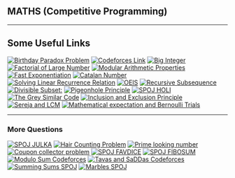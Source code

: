 ## MATHS (Competitive Programming)
--------------------------------------------------------------------------------------------------------------------------------------

## Some Useful Links

[![Birthday Paradox Problem](https://img.shields.io/badge/CP-Birthday%20Paradox%20Problem-brightgreen)](https://www.geeksforgeeks.org/birthday-paradox/)
[![Codeforces Link](https://img.shields.io/badge/CP-Codeforces%20Link-green)](https://codeforces.com/problemset?tags=math,brute%20force)
[![Big Integer](https://img.shields.io/badge/CP-BigInteger-yellowgreen)](https://www.geeksforgeeks.org/biginteger-class-in-java/)
[![Factorial of Large Number](https://img.shields.io/badge/CP-Factorial%20of%20Large%20Number%3A-yellow)](https://practice.geeksforgeeks.org/problems/factorials-of-large-numbers/0)
[![Modular Arithmetic Properties](https://img.shields.io/badge/CP-Modular%20Arithmetic%20Properties-orange)](http://theoryofprogramming.com/2014/12/24/modular-arithmetic-properties/)
[![Fast Exponentiation](https://img.shields.io/badge/CP-Fast%20Exponentiation-red)](https://www.geeksforgeeks.org/modular-exponentiation-power-in-modular-arithmetic/)
[![Catalan Number](https://img.shields.io/badge/CP-Catalan%20Number-lightgrey)](https://www.geeksforgeeks.org/program-nth-catalan-number/)
[![Solving Linear Recurrence Relation](https://img.shields.io/badge/CP-Solving%20Linear%20Recurrence%20Relation-blue)](https://www.hackerearth.com/practice/notes/solving-linear-recurrence-relation/)
[![OEIS](https://img.shields.io/badge/CP-OEIS-lightgrey)](http://oeis.org/)
[![Recursive Subsequence](https://img.shields.io/badge/CP-Recursive%20Subsequence-orange)](https://www.spoj.com/problems/SEQ/)
[![Divisible Subset:](https://img.shields.io/badge/CP-Divisible%20Subset%3A-yellowgreen)](https://www.codechef.com/problems/DIVSUBS/)
[![Pigeonhole Principle](https://img.shields.io/badge/CP-Pigeonhole%20Principle-brightgreen)](https://www.geeksforgeeks.org/discrete-mathematics-the-pigeonhole-principle/)
[![SPOJ HOLI](https://img.shields.io/badge/CP-SPOJ%20HOLI-lightgrey)](https://www.spoj.com/problems/HOLI/)
[![The Grey Similar Code](https://img.shields.io/badge/CP-The%20Grey%20Similar%20Code-green)](https://www.codechef.com/problems/GRAYSC)
[![Inclusion and Exclusion Principle](https://img.shields.io/badge/CP-Inclusion%20and%20Exclusion%20Principle-orange)](https://www.geeksforgeeks.org/inclusion-exclusion-principle-and-programming-applications/)
[![Sereja and LCM](https://img.shields.io/badge/CP-Sereja%20and%20LCM-red)](https://www.codechef.com/problems/SEALCM)
[![Mathematical expectation and Bernoulli Trials](https://img.shields.io/badge/CP-Mathematical%20expectation%20and%20Bernoulli%20Trials-blue)](https://www.codechef.com/wiki/tutorial-expectation)

--------------------------------------------------------------------------------------------------------------------------------------

### More Questions

[![SPOJ JULKA](https://img.shields.io/badge/Ques-SPOJ%20JULKA-brightgreen)](https://www.spoj.com/problems/JULKA/)
[![Hair Counting Problem](https://img.shields.io/badge/Ques-Hair%20Counting%20Problem-yellow)](https://www.mathscareers.org.uk/article/pigeonhole-principle/)
[![Prime looking number](https://img.shields.io/badge/Ques-Prime%20looking%20number-blue)](https://www.cut-the-knot.org/arithmetic/combinatorics/InclExclEx.shtml)
[![Coupon collector problem](https://img.shields.io/badge/Ques-Coupon%20collector%20proble-lightgrey)](https://www.youtube.com/watch?v=3mu47FWEuqA)
[![SPOJ FAVDICE](https://img.shields.io/badge/Ques-SPOJ%20FAVDICE-orange)](https://www.spoj.com/problems/FAVDICE/)
[![SPOJ FIBOSUM](https://img.shields.io/badge/Ques-SPOJ%20FIBOSUM-green)](https://www.spoj.com/problems/FIBOSUM/)
[![Modulo Sum Codeforces](https://img.shields.io/badge/Ques-Modulo%20Sum%20Codeforces-red)](https://codeforces.com/problemset/problem/577/B)
[![Tavas and SaDDas Codeforces](https://img.shields.io/badge/Ques-Tavas%20and%20SaDDas%20Codeforces-yellowgreen)](https://codeforces.com/problemset/problem/535/B)
[![Summing Sums SPOJ](https://img.shields.io/badge/Ques-Summing%20Sums%20SPOJ-yellow)](https://www.spoj.com/problems/SUMSUMS/)
[![Marbles SPOJ](https://img.shields.io/badge/Ques-Marbles%20SPOJ-orange)](https://www.spoj.com/problems/MARBLES/)


